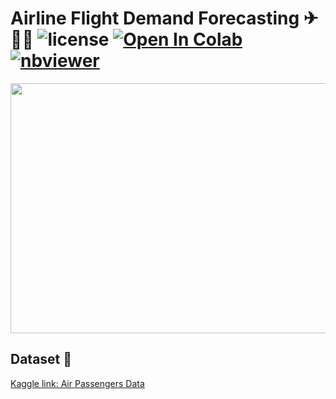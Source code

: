# Airline Flight Demand Forecasting ✈👨‍✈️ ![license](https://img.shields.io/github/license/Pegah-Ardehkhani/Airline-Flight-Demand-Forecasting.svg) <a href="https://colab.research.google.com/github/Pegah-Ardehkhani/Airline-Flight-Demand-Forecasting/blob/main/Airline%20Ticket%20Demand.ipynb" target="_parent\"><img src="https://colab.research.google.com/assets/colab-badge.svg" alt="Open In Colab"/></a> [![nbviewer](https://img.shields.io/badge/render-nbviewer-orange.svg)](http://nbviewer.org/github/Pegah-Ardehkhani/Airline-Flight-Demand-Forecasting/blob/main/Airline%20Ticket%20Demand.ipynb)


<p align="center">
  <img width="600" height="400" src="https://static01.nyt.com/images/2020/04/16/travel/16-travel-arbitrage_gif/16-travel-arbitrage_gif-superJumbo.gif">
</p>


## Dataset 📔

[Kaggle link: Air Passengers Data](https://www.kaggle.com/datasets/rakannimer/air-passengers)
